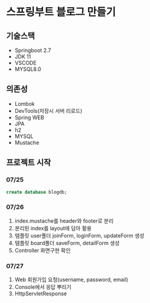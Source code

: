 # 스프링부트 블로그 만들기

## 기술스택

- Springboot 2.7
- JDK 11
- VSCODE
- MYSQL8.0

## 의존성

- Lombok
- DevTools(저장시 서버 리로드)
- Spring WEB
- JPA
- h2
- MYSQL
- Mustache

## 프로젝트 시작

### 07/25

```sql
create database blogdb;
```

### 07/26

1. index.mustache를 header와 footer로 분리
2. 분리된 index를 layout에 담아 활용
3. 템플릿 user폴더 joinForm, loginForm, updateForm 생성
4. 템플릿 board폴더 saveForm, detailForm 생성
5. Controller 화면구현 확인

### 07/27

1. Web 회원가입 요청(username, password, email)
2. Console에서 응답 뿌리기
3. HttpServletResponse
